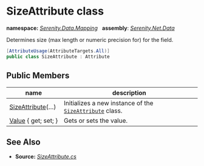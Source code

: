 # SizeAttribute class
**namespace:** *[Serenity.Data.Mapping](../README.md#serenity.data.mapping-namespace)*   **assembly**: *[Serenity.Net.Data](../README.md)*

Determines size (max length or numeric precision for) for the field.

```csharp
[AttributeUsage(AttributeTargets.All)]
public class SizeAttribute : Attribute
```

## Public Members

| name | description |
| --- | --- |
| [SizeAttribute](SizeAttribute/SizeAttribute.md)(…) | Initializes a new instance of the [`SizeAttribute`](SizeAttribute.md) class. |
| [Value](SizeAttribute/Value.md) { get; set; } | Gets or sets the value. |

## See Also

* **Source:** *[SizeAttribute.cs](https://github.com/serenity-is/Serenity/blob/master/src/Serenity.Net.Data/Mapping/SizeAttribute.cs)*
